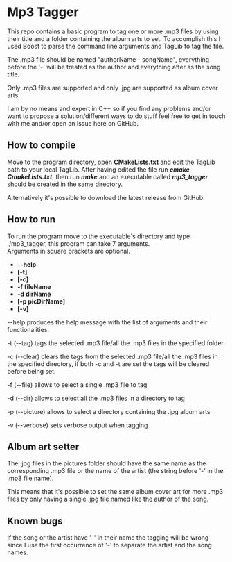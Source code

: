 Mp3 Tagger
===================================================
  
This repo contains a basic program to tag one or more .mp3 files by using their title and a folder containing the album arts to set. To accomplish this I used Boost to parse the command line arguments and TagLib to tag the file.   

The .mp3 file should be named "authorName - songName", everything before the '-' will be treated as the author and everything after as the song title.

Only .mp3 files are supported and only .jpg are supported as album cover arts.

I am by no means and expert in C++ so if you find any problems and/or want to propose a solution/different ways to do stuff feel free to get in touch with me and/or open an issue here on GitHub.

How to compile
----
Move to the program directory, open **CMakeLists.txt** and edit the TagLib path to your local TagLib. After having edited the file run ***cmake CmakeLists.txt***, then run ***make*** and an executable called ***mp3_tagger*** should be created in the same directory.  

Alternatively it's possible to download the latest release from GitHub.
 
 How to run
----
To run the program move to the executable's directory and type ./mp3_tagger, this program can take 7 arguments.  
Arguments in square brackets are optional.


- **--help**
- **[-t]**
- **[-c]**  
- **-f fileName**
- **-d dirName**
- **[-p picDirName]**
- **[-v]**
  
--help produces the help message with the list of arguments and their functionalities.  

-t (--tag) tags the selected .mp3 file/all the .mp3 files in the specified folder.  

-c (--clear) clears the tags from the selected .mp3 file/all the .mp3 files in the specified directory, if both -c and -t are set the tags will be cleared before being set.

-f (--file) allows to select a single .mp3 file to tag

-d (--dir) allows to select all the .mp3 files in a directory to tag

-p (--picture) allows to select a directory containing the .jpg album arts

-v (--verbose) sets verbose output when tagging 

Album art setter
----
The .jpg files in the pictures folder should have the same name as the corresponding .mp3 file or the name of the artist (the string before '-' in the .mp3 file name).  

This means that it's possible to set the same album cover art for more .mp3 files by only having a single .jpg file named like the author of the song.


Known bugs
----
If the song or the artist have '-' in their name the tagging will be wrong since I use the first occurrence of '-' to separate the artist and the song names.